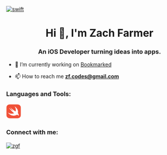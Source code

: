 <p align="left"> <a href="https://developer.apple.com/swift/" target="_blank" rel="noreferrer"> <img src="https://user-images.githubusercontent.com/74038190/225813708-98b745f2-7d22-48cf-9150-083f1b00d6c9.gif" alt="swift" width="40" height="40"/> </a> </p>


<h1 align="center">Hi 👋, I'm Zach Farmer</h1>
<h3 align="center">An iOS Developer turning ideas into apps.</h3>

- 🔭 I’m currently working on [Bookmarked](https://github.com/ZF4/Bookmarked)

- 📫 How to reach me **zf.codes@gmail.com**

<h3 align="left">Languages and Tools:</h3>
<p align="left"> <a href="https://developer.apple.com/swift/" target="_blank" rel="noreferrer"> <img src="https://raw.githubusercontent.com/devicons/devicon/master/icons/swift/swift-original.svg" alt="swift" width="40" height="40"/> </a> </p>


<h3 align="left">Connect with me:</h3>
<p align="left">
<a href="https://linkedin.com/in/zgf" target="blank"><img align="center" src="https://raw.githubusercontent.com/rahuldkjain/github-profile-readme-generator/master/src/images/icons/Social/linked-in-alt.svg" alt="zgf" height="30" width="40" /></a>
</p>
